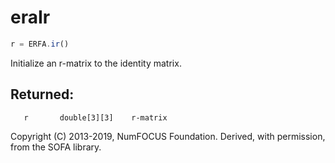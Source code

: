 # eraIr

```js
r = ERFA.ir()
```

Initialize an r-matrix to the identity matrix.

## Returned:
```
   r       double[3][3]    r-matrix
```

Copyright (C) 2013-2019, NumFOCUS Foundation.
Derived, with permission, from the SOFA library.
